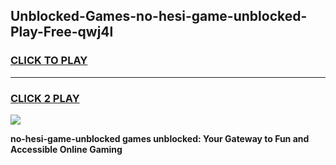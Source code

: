 
## Unblocked-Games-no-hesi-game-unblocked-Play-Free-qwj4l
<h3>
<a href="https://premium76.site?title=no-hesi-game-unblocked&ref=10A">CLICK TO PLAY</a></h3>
<hr>

<h3>
<a href="https://premium76.site?title=no-hesi-game-unblocked&ref=10A">CLICK 2 PLAY</a>
  
</h3>

<a href="https://premium76.site?title=no-hesi-game-unblocked&ref=10A"><img src="https://clearcache.store/games.png"></a>


**no-hesi-game-unblocked games unblocked: Your Gateway to Fun and Accessible Online Gaming**
